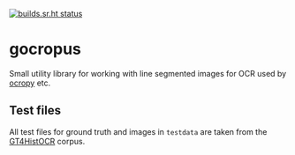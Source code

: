 [![builds.sr.ht status](https://builds.sr.ht/~flobar/gocropus/alpine.yml.svg)](https://builds.sr.ht/~flobar/gocropus/alpine.yml?)
# gocropus
Small utility library for working with line segmented images for OCR
used by [ocropy](https://github.com/tmbdev/ocropy) etc.

## Test files
All test files for ground truth and images in `testdata` are taken
from the [GT4HistOCR](https://zenodo.org/record/1344132) corpus.
